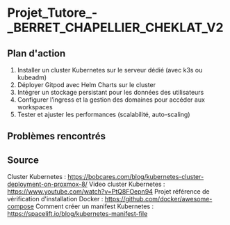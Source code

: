 # Projet_Tutore_-_BERRET_CHAPELLIER_CHEKLAT_V2

## Plan d'action

1. Installer un cluster Kubernetes sur le serveur dédié (avec k3s ou kubeadm)
2. Déployer Gitpod avec Helm Charts sur le cluster
3. Intégrer un stockage persistant pour les données des utilisateurs
4. Configurer l’ingress et la gestion des domaines pour accéder aux workspaces
5. Tester et ajuster les performances (scalabilité, auto-scaling)


## Problèmes rencontrés



## Source

Cluster Kubernetes : https://bobcares.com/blog/kubernetes-cluster-deployment-on-proxmox-8/
Video cluster Kubernetes : https://www.youtube.com/watch?v=PtQ8FOepn94
Projet référence de vérification d'installation Docker : https://github.com/docker/awesome-compose
Comment créer un manifest Kubernetes : https://spacelift.io/blog/kubernetes-manifest-file
